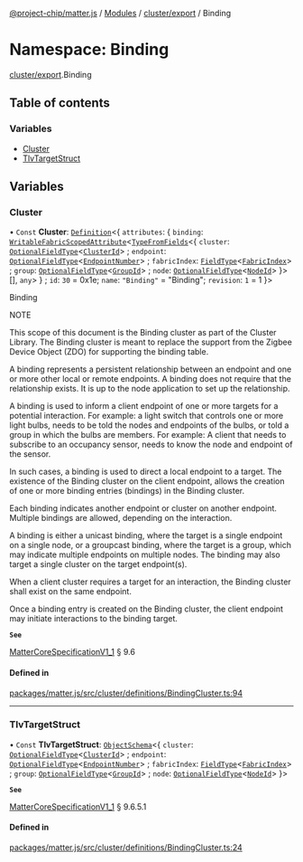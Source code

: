 [@project-chip/matter.js](../README.md) / [Modules](../modules.md) / [cluster/export](cluster_export.md) / Binding

# Namespace: Binding

[cluster/export](cluster_export.md).Binding

## Table of contents

### Variables

- [Cluster](cluster_export.Binding.md#cluster)
- [TlvTargetStruct](cluster_export.Binding.md#tlvtargetstruct)

## Variables

### Cluster

• `Const` **Cluster**: [`Definition`](cluster_export.ClusterFactory.md#definition)<{ `attributes`: { `binding`: [`WritableFabricScopedAttribute`](cluster_export.md#writablefabricscopedattribute)<[`TypeFromFields`](tlv_export.md#typefromfields)<{ `cluster`: [`OptionalFieldType`](../interfaces/tlv_export.OptionalFieldType.md)<[`ClusterId`](datatype_export.md#clusterid)\> ; `endpoint`: [`OptionalFieldType`](../interfaces/tlv_export.OptionalFieldType.md)<[`EndpointNumber`](datatype_export.md#endpointnumber)\> ; `fabricIndex`: [`FieldType`](../interfaces/tlv_export.FieldType.md)<[`FabricIndex`](datatype_export.md#fabricindex)\> ; `group`: [`OptionalFieldType`](../interfaces/tlv_export.OptionalFieldType.md)<[`GroupId`](datatype_export.md#groupid)\> ; `node`: [`OptionalFieldType`](../interfaces/tlv_export.OptionalFieldType.md)<[`NodeId`](datatype_export.md#nodeid)\>  }\>[], `any`\>  } ; `id`: ``30`` = 0x1e; `name`: ``"Binding"`` = "Binding"; `revision`: ``1`` = 1 }\>

Binding

NOTE

This scope of this document is the Binding cluster as part of the Cluster Library. The Binding cluster is meant
to replace the support from the Zigbee Device Object (ZDO) for supporting the binding table.

A binding represents a persistent relationship between an endpoint and one or more other local or remote
endpoints. A binding does not require that the relationship exists. It is up to the node application to set up
the relationship.

A binding is used to inform a client endpoint of one or more targets for a potential interaction. For example: a
light switch that controls one or more light bulbs, needs to be told the nodes and endpoints of the bulbs, or
told a group in which the bulbs are members. For example: A client that needs to subscribe to an occupancy
sensor, needs to know the node and endpoint of the sensor.

In such cases, a binding is used to direct a local endpoint to a target. The existence of the Binding cluster on
the client endpoint, allows the creation of one or more binding entries (bindings) in the Binding cluster.

Each binding indicates another endpoint or cluster on another endpoint. Multiple bindings are allowed, depending
on the interaction.

A binding is either a unicast binding, where the target is a single endpoint on a single node, or a groupcast
binding, where the target is a group, which may indicate multiple endpoints on multiple nodes. The binding may
also target a single cluster on the target endpoint(s).

When a client cluster requires a target for an interaction, the Binding cluster shall exist on the same endpoint.

Once a binding entry is created on the Binding cluster, the client endpoint may initiate interactions to the
binding target.

**`See`**

[MatterCoreSpecificationV1_1](../interfaces/spec_export.MatterCoreSpecificationV1_1.md) § 9.6

#### Defined in

[packages/matter.js/src/cluster/definitions/BindingCluster.ts:94](https://github.com/project-chip/matter.js/blob/be83914/packages/matter.js/src/cluster/definitions/BindingCluster.ts#L94)

___

### TlvTargetStruct

• `Const` **TlvTargetStruct**: [`ObjectSchema`](../classes/tlv_export.ObjectSchema.md)<{ `cluster`: [`OptionalFieldType`](../interfaces/tlv_export.OptionalFieldType.md)<[`ClusterId`](datatype_export.md#clusterid)\> ; `endpoint`: [`OptionalFieldType`](../interfaces/tlv_export.OptionalFieldType.md)<[`EndpointNumber`](datatype_export.md#endpointnumber)\> ; `fabricIndex`: [`FieldType`](../interfaces/tlv_export.FieldType.md)<[`FabricIndex`](datatype_export.md#fabricindex)\> ; `group`: [`OptionalFieldType`](../interfaces/tlv_export.OptionalFieldType.md)<[`GroupId`](datatype_export.md#groupid)\> ; `node`: [`OptionalFieldType`](../interfaces/tlv_export.OptionalFieldType.md)<[`NodeId`](datatype_export.md#nodeid)\>  }\>

**`See`**

[MatterCoreSpecificationV1_1](../interfaces/spec_export.MatterCoreSpecificationV1_1.md) § 9.6.5.1

#### Defined in

[packages/matter.js/src/cluster/definitions/BindingCluster.ts:24](https://github.com/project-chip/matter.js/blob/be83914/packages/matter.js/src/cluster/definitions/BindingCluster.ts#L24)
